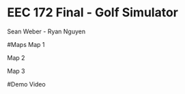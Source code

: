 # EEC 172 Final - Golf Simulator

Sean Weber - Ryan Nguyen

#Maps
Map 1

Map 2

Map 3

#Demo Video

